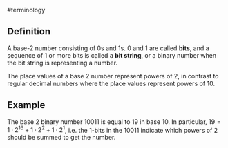 #terminology

## Definition
A base-2 number consisting of 0s and 1s. 0 and 1 are called **bits**, and a sequence of 1 or more bits is called a **bit string**, or a binary number when the bit string is representing a number.

The place values of a base 2 number represent powers of 2, in contrast to regular decimal numbers where the place values represent powers of 10.

## Example
The base 2 binary number 10011 is equal to 19 in base 10. In particular, $19 = 1\cdot 2^{16} + 1\cdot 2^{2} + 1\cdot 2^{1}$, i.e. the 1-bits in the 10011 indicate which powers of 2 should be summed to get the number.
